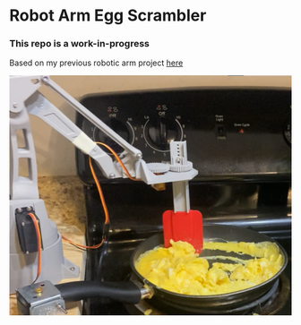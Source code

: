 # Robot Arm Egg Scrambler

### This repo is a work-in-progress

Based on my previous robotic arm project [here](https://github.com/lujan002/EEZYbotARM-Mk2-Robot-Arm-PS4-Control)

![Robot Arm](RoboChef.png)
